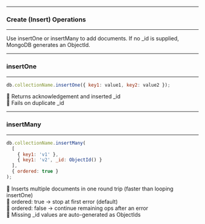 <br>

---
### Create (Insert) Operations
---

Use <span class="emphasis">insertOne</span> or <span class="emphasis">insertMany</span> to add documents. If no <span class="emphasis">_id</span> is supplied, MongoDB generates an <span class="emphasis">ObjectId</span>.

---
### insertOne
---

```js  
db.collectionName.insertOne({ key1: value1, key2: value2 });
```

<div class="fullWidthBullet">

🔹 Returns acknowledgement and inserted <span class="emphasis">_id</span>  
🔹 Fails on duplicate <span class="emphasis">_id</span>  

</div>

---
### insertMany
---

```js  
db.collectionName.insertMany(  
  [  
    { key1: 'v1' },  
    { key1: 'v2', _id: ObjectId() }  
  ],  
  { ordered: true }  
);
```

<div class="fullWidthBullet">

🔹 Inserts multiple documents in one round trip (faster than looping <span class="codeSnip">insertOne</span>)  
🔹 <span class="codeSnip">ordered: true</span> → stop at first error (default)  
🔹 <span class="codeSnip">ordered: false</span> → continue remaining ops after an error  
🔹 Missing <span class="codeSnip">_id</span> values are auto-generated as <span class="codeSnip">ObjectId</span>s  

</div>